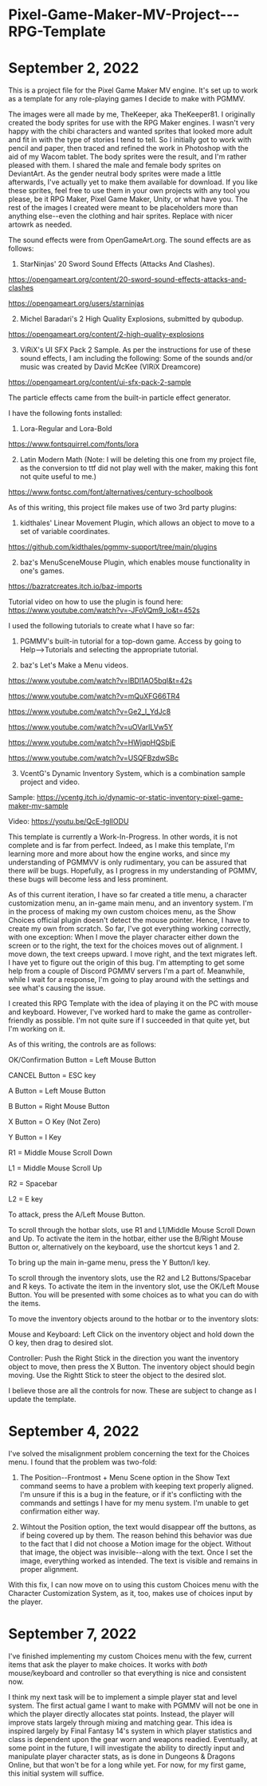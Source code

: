 # Pixel-Game-Maker-MV-Project---RPG-Template

# September 2, 2022

This is a project file for the Pixel Game Maker MV engine. It's set up to work as a template for any role-playing games I decide to make with PGMMV.

The images were all made by me, TheKeeper, aka TheKeeper81. I originally created the body sprites for use with the RPG Maker engines. I wasn't very happy with the chibi characters and wanted sprites that looked more adult and fit in with the type of stories I tend to tell. So I initially got to work with pencil and paper, then traced and refined the work in Photoshop with the aid of my Wacom tablet. The body sprites were the result, and I'm rather pleased with them. I shared the male and female body sprites on DeviantArt. As the gender neutral body sprites were made a little afterwards, I've actually yet to make them available for download. If you like these sprites, feel free to use them in your own projects with any tool you please, be it RPG Maker, Pixel Game Maker, Unity, or what have you. The rest of the images I created were meant to be placeholders more than anything else--even the clothing and hair sprites. Replace with nicer artowrk as needed.

The sound effects were from OpenGameArt.org. The sound effects are as follows:

1) StarNinjas' 20 Sword Sound Effects (Attacks And Clashes).

https://opengameart.org/content/20-sword-sound-effects-attacks-and-clashes

https://opengameart.org/users/starninjas

2) Michel Baradari's 2 High Quality Explosions, submitted by qubodup.

https://opengameart.org/content/2-high-quality-explosions

3) ViRiX's UI SFX Pack 2 Sample. As per the instructions for use of these sound effects, I am including the following: Some of the sounds and/or music was created by David McKee (VIRiX Dreamcore)

https://opengameart.org/content/ui-sfx-pack-2-sample

The particle effects came from the built-in particle effect generator.

I have the following fonts installed:

1) Lora-Regular and Lora-Bold

https://www.fontsquirrel.com/fonts/lora

2) Latin Modern Math (Note: I will be deleting this one from my project file, as the conversion to ttf did not play well with the maker, making this font not quite useful to me.)

https://www.fontsc.com/font/alternatives/century-schoolbook

As of this writing, this project file makes use of two 3rd party plugins:

1) kidthales' Linear Movement Plugin, which allows an object to move to a set of variable coordinates.

https://github.com/kidthales/pgmmv-support/tree/main/plugins

2) baz's MenuSceneMouse Plugin, which enables mouse functionality in one's games.

https://bazratcreates.itch.io/baz-imports

Tutorial video on how to use the plugin is found here: https://www.youtube.com/watch?v=-JFoVQm9_lo&t=452s

I used the following tutorials to create what I have so far:

1) PGMMV's built-in tutorial for a top-down game. Access by going to Help-->Tutorials and selecting the appropriate tutorial.

2) baz's Let's Make a Menu videos.

https://www.youtube.com/watch?v=lBDl1AO5bqI&t=42s

https://www.youtube.com/watch?v=mQuXFG66TR4

https://www.youtube.com/watch?v=Ge2_l_YdJc8

https://www.youtube.com/watch?v=uOVarlLVw5Y

https://www.youtube.com/watch?v=HWjqpHQSbjE

https://www.youtube.com/watch?v=USQFBzdwSBc

3) VcentG's Dynamic Inventory System, which is a combination sample project and video.

Sample: https://vcentg.itch.io/dynamic-or-static-inventory-pixel-game-maker-mv-sample

Video: https://youtu.be/QcE-tglIODU

This template is currently a Work-In-Progress. In other words, it is not complete and is far from perfect. Indeed, as I make this template, I'm learning more and more about how the engine works, and since my understanding of PGMMVV is only rudimentary, you can be assured that there *will* be bugs. Hopefully, as I progress in my understanding of PGMMV, these bugs will become less and less prominent.

As of this current iteration, I have so far created a title menu, a character customization menu, an in-game main menu, and an inventory system. I'm in the process of making my own custom choices menu, as the Show Choices official plugin doesn't detect the mouse pointer. Hence, I have to create my own from scratch. So far, I've got everything working correctly, with one exception: When I move the player character either down the screen or to the right, the text for the choices moves out of alignment. I move down, the text creeps upward. I move right, and the text migrates left. I have yet to figure out the origin of this bug. I'm attempting to get some help from a couple of Discord PGMMV servers I'm a part of. Meanwhile, while I wait for a response, I'm going to play around with the settings and see what's causing the issue.

I created this RPG Template with the idea of playing it on the PC with mouse and keyboard. However, I've worked hard to make the game as controller-friendly as possible. I'm not quite sure if I succeeded in that quite yet, but I'm working on it.

As of this writing, the controls are as follows:

OK/Confirmation Button = Left Mouse Button

CANCEL Button = ESC key

A Button = Left Mouse Button

B Button = Right Mouse Button

X Button = O Key (Not Zero)

Y Button = I Key

R1 = Middle Mouse Scroll Down

L1 = Middle Mouse Scroll Up

R2 = Spacebar

L2 = E key

To attack, press the A/Left Mouse Button.

To scroll through the hotbar slots, use R1 and L1/Middle Mouse Scroll Down and Up. To activate the item in the hotbar, either use the B/Right Mouse Button or, alternatively on the keyboard, use the shortcut keys 1 and 2.

To bring up the main in-game menu, press the Y Button/I key.

To scroll through the inventory slots, use the R2 and L2 Buttons/Spacebar and R keys. To activate the item in the inventory slot, use the OK/Left Mouse Button. You will be presented with some choices as to what you can do with the items.

To move the inventory objects around to the hotbar or to the inventory slots:

Mouse and Keyboard: Left Click on the inventory object and hold down the O key, then drag to desired slot.

Controller: Push the Right Stick in the direction you want the inventory object to move, then press the X Button. The inventory object should begin moving. Use the Rightt Stick to steer the object to the desired slot.

I believe those are all the controls for now. These are subject to change as I update the template.

# 

September 4, 2022
=====

I've solved the misalignment problem concerning the text for the Choices menu. I found that the problem was two-fold:

1) The Position--Frontmost + Menu Scene option in the Show Text command seems to have a problem with keeping text properly aligned. I'm unsure if this is a bug in the feature, or if it's conflicting with the commands and settings I have for my menu system. I'm unable to get confirmation either way.

2) Wihtout the Position option, the text would disappear off the buttons, as if being covered up by them. The reason behind this behavior was due to the fact that I did not choose a Motion image for the object. Without that image, the object was invisible--along with the text. Once I set the image, everything worked as intended. The text is visible and remains in proper alignment.

With this fix, I can now move on to using this custom Choices menu with the Character Customization System, as it, too, makes use of choices input by the player.

#

September 7, 2022
=====

I've finished implementing my custom Choices menu with the few, current items that ask the player to make choices. It works with *both* mouse/keyboard and controller so that everything is nice and consistent now.

I think my next task will be to implement a simple player stat and level system. The first actual game I want to make with PGMMV will not be one in which the player directly allocates stat points. Instead, the player will improve stats largely through mixing and matching gear. This idea is inspired largely by Final Fantasy 14's system in which player statistics and class is dependent upon the gear worn and weapons readied. Eventually, at some point in the future, I will investigate the ability to directly input and manipulate player character stats, as is done in Dungeons & Dragons Online, but that won't be for a long while yet. For now, for my first game, this initial system will suffice.
